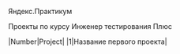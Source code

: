 Яндекс.Практикум 

Проекты по курсу Инженер тестирования Плюс

|Number|Project| 
|1|Название первого проекта| 
